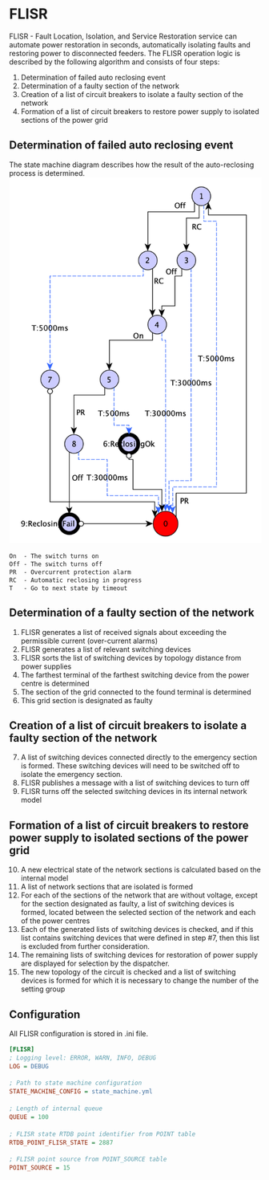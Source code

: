 # FLISR

FLISR - Fault Location, Isolation, and Service Restoration service can automate power restoration in seconds,
automatically isolating faults and restoring power to disconnected feeders.
The FLISR operation logic is described by the following algorithm and consists of four steps:
1. Determination of failed auto reclosing event
2. Determination of a faulty section of the network
3. Creation of a list of circuit breakers to isolate a faulty section of the network
4. Formation of a list of circuit breakers to restore power supply to isolated sections of the power grid
## Determination of failed auto reclosing event
The state machine diagram describes how the result of the auto-reclosing process is determined.
![State machine diagram](assets/StateMachineDiagram.png)
```
On  - The switch turns on
Off - The switch turns off
PR  - Overcurrent protection alarm
RC  - Automatic reclosing in progress
T   - Go to next state by timeout
```
## Determination of a faulty section of the network
1. FLISR generates a list of received signals about exceeding the permissible current (over-current alarms)
2. FLISR generates a list of relevant switching devices
3. FLISR sorts the list of switching devices by topology distance from power supplies
4. The farthest terminal of the farthest switching device from the power centre is determined
5. The section of the grid connected to the found terminal is determined
6. This grid section is designated as faulty
## Creation of a list of circuit breakers to isolate a faulty section of the network
7. A list of switching devices connected directly to the emergency section is formed. These switching devices will need to be switched off to isolate the emergency section.
8. FLISR publishes a message with a list of switching devices to turn off
9. FLISR turns off the selected switching devices in its internal network model
## Formation of a list of circuit breakers to restore power supply to isolated sections of the power grid
10. A new electrical state of the network sections is calculated based on the internal model
11. A list of network sections that are isolated is formed
12. For each of the sections of the network that are without voltage, except for the section designated as faulty, a list of switching devices is formed, located between the selected section of the network and each of the power centres
13. Each of the generated lists of switching devices is checked, and if this list contains switching devices that were defined in step #7, then this list is excluded from further consideration.
14. The remaining lists of switching devices for restoration of power supply are displayed for selection by the dispatcher.
15. The new topology of the circuit is checked and a list of switching devices is formed for which it is necessary to change the number of the setting group


## Configuration 
All FLISR configuration is stored in .ini file.
```ini
[FLISR]
; Logging level: ERROR, WARN, INFO, DEBUG
LOG = DEBUG

; Path to state machine configuration
STATE_MACHINE_CONFIG = state_machine.yml

; Length of internal queue
QUEUE = 100

; FLISR state RTDB point identifier from POINT table
RTDB_POINT_FLISR_STATE = 2887

; FLISR point source from POINT_SOURCE table
POINT_SOURCE = 15
```
